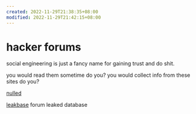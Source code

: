 ```yaml
---
created: 2022-11-29T21:38:35+08:00
modified: 2022-11-29T21:42:15+08:00
---
```


# hacker forums

social engineering is just a fancy name for gaining trust and do shit.

you would read them sometime do you? you would collect info from these sites do you?

[nulled](https://www.nulled.to)

[leakbase](https://leakbase.cc) forum leaked database
